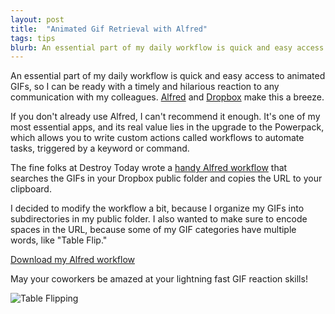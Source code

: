 ```yaml
---
layout: post
title:  "Animated Gif Retrieval with Alfred"
tags: tips
blurb: An essential part of my daily workflow is quick and easy access to animated GIFs, so I can be ready with a timely and hilarious reaction to any communication with my colleagues. Alfred and Dropbox make this a breeze.
---
```


An essential part of my daily workflow is quick and easy access to animated GIFs, so I can be ready with a timely and hilarious reaction to any communication with my colleagues. [Alfred] and [Dropbox] make this a breeze.

If you don't already use Alfred, I can't recommend it enough. It's one of my most essential apps, and its real value lies in the upgrade to the Powerpack, which allows you to write custom actions called workflows to automate tasks, triggered by a keyword or command.

The fine folks at Destroy Today wrote a [handy Alfred workflow] that searches the GIFs in your Dropbox public folder and copies the URL to your clipboard.

I decided to modify the workflow a bit, because I organize my GIFs into subdirectories in my public folder. I also wanted to make sure to encode spaces in the URL, because some of my GIF categories have multiple words, like "Table Flip."

[Download my Alfred workflow]

May your coworkers be amazed at your lightning fast GIF reaction skills!

![Table Flipping](http://dl.dropboxusercontent.com/u/282732/gifs/Table%20Flip/adventuretime_table_flip.gif)

[Alfred]: http://www.alfredapp.com/
[Dropbox]: https://www.dropbox.com
[handy Alfred workflow]: http://destroytoday.com/blog/gif-workflow/
[Download my Alfred workflow]: https://www.dropbox.com/s/44gfmxti9myqn3p/dropbox-gifs.alfredworkflow